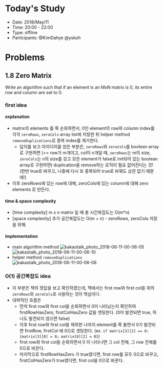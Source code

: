 # Today's Study
- Date: 2018/May/11
- Time: 20:00 - 22:00
- Type: offline 
- Participants: @KimDahye @yskoh 

# Problems
## 1.8 Zero Matrix
Write an algorithm such that if an element is an MxN matrix is 0, its entire row and column are set to 0.

### first idea
#### explanation
- matrix의 elements 를 쭉 순회하면서, 0인 element의 row와 column index를 각각 `zeroRows`, `zeroCols` array list에 저장한 뒤 helper method `removeDuplications`로 중복 index를 제거한다.
  - 답지를 보고 아이디어를 얻은 부분은, `zeroRows`와 `zeroCols`를 boolean array로 구현하면 (== row가 m개이고, col이 n개일 때, `zeroRows`는 m의 size,  `zeroCols`는 n의 size를 갖고 모든 element가 false로 init되어 있는 boolean array로 구현하면) duplication을 remove하는 로직이 필요 없어진다는 것! (한번 true로 바꾸고, 나중에 다시 또 중복되어 true로 바꿔도 상관 없기 때문에!)
- 이후 zeroRows에 있는 row에 대해, zeroCols에 있는 column에 대해 zero elements 로 만든다. 

#### time & space complexity
- [time complexity] m x n matrix 일 때 총 시간복잡도는 O(m*n) 
- [space complextiy] 추가 공간복잡도는 O(m + n) - zeroRows, zeroCols 저장을 위해.

#### implementation
- main algorithm method
  ![kakaotalk_photo_2018-06-11-00-06-05](https://user-images.githubusercontent.com/6873655/41202927-50ea7d9e-6d0b-11e8-90a7-7430a8f1a39c.jpeg)
  ![kakaotalk_photo_2018-06-11-00-06-10](https://user-images.githubusercontent.com/6873655/41202932-596fd4f0-6d0b-11e8-97df-6b9cb08d0cd5.jpeg)
- helper method `removeDuplications`
  ![kakaotalk_photo_2018-06-11-00-06-08](https://user-images.githubusercontent.com/6873655/41202934-6688ee74-6d0b-11e8-800c-bd598a888400.jpeg)

### O(1) 공간복잡도 idea
- 이 부분은 책의 정답을 보고 확인하였는데, 책에서는 first row와 first col을 위의 `zeroRows`와  `zeroCols`로 사용하는 것이 핵심이다. 
- 대략적인 흐름은
  - 먼저 first row와 first col을 순회하면서 0이 나타났는지 확인하여 firstRowHasZero, firstColHasZero 값을 셋팅한다. (0이 발견되면 true, 하나도 발견되지 않으면 false)
  - 이후 first row와 first col을 제외한 나머지 element를 쭉 돌면서 0가 발견되면 firstRow, firstCol 에 0으로 셋팅한다. (ex. `if matrix[3][2] == 0: {matrix[3][0] = 0; matrix[0][2] = 0}`)
  - first row와 first col을 순회하면서 0 이 나타나면 그 col 전체, 그 row 전체를 0으로 바꾼다.
  - 마지막으로 firstRowHasZero 가 true였다면, first row를 모두 0으로 바꾸고, firstColHasZero가 true였다면, first col을 0으로 바꾼다.
